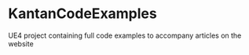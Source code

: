 # KantanCodeExamples
UE4 project containing full code examples to accompany articles on the website
